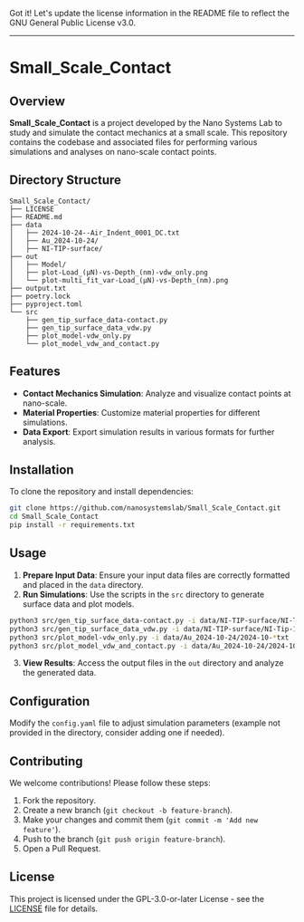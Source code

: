 Got it! Let's update the license information in the README file to reflect the GNU General Public License v3.0.

---

# Small_Scale_Contact

## Overview
**Small_Scale_Contact** is a project developed by the Nano Systems Lab to study and simulate the contact mechanics at a small scale. This repository contains the codebase and associated files for performing various simulations and analyses on nano-scale contact points.

## Directory Structure
```
Small_Scale_Contact/
├── LICENSE
├── README.md
├── data
│   ├── 2024-10-24--Air_Indent_0001_DC.txt
│   ├── Au_2024-10-24/
│   ├── NI-TIP-surface/
├── out
│   ├── Model/
│   ├── plot-Load_(µN)-vs-Depth_(nm)-vdw_only.png
│   └── plot-multi_fit_var-Load_(µN)-vs-Depth_(nm).png
├── output.txt
├── poetry.lock
├── pyproject.toml
└── src
    ├── gen_tip_surface_data-contact.py
    ├── gen_tip_surface_data_vdw.py
    ├── plot_model-vdw_only.py
    └── plot_model_vdw_and_contact.py
```

## Features
- **Contact Mechanics Simulation**: Analyze and visualize contact points at nano-scale.
- **Material Properties**: Customize material properties for different simulations.
- **Data Export**: Export simulation results in various formats for further analysis.

## Installation
To clone the repository and install dependencies:
```sh
git clone https://github.com/nanosystemslab/Small_Scale_Contact.git
cd Small_Scale_Contact
pip install -r requirements.txt
```

## Usage
1. **Prepare Input Data**: Ensure your input data files are correctly formatted and placed in the `data` directory.
2. **Run Simulations**: Use the scripts in the `src` directory to generate surface data and plot models.
```sh
python3 src/gen_tip_surface_data-contact.py -i data/NI-TIP-surface/NI-Tip-1.asc 
python3 src/gen_tip_surface_data_vdw.py -i data/NI-TIP-surface/NI-Tip-1.asc 
python3 src/plot_model-vdw_only.py -i data/Au_2024-10-24/2024-10-*txt
python3 src/plot_model_vdw_and_contact.py -i data/Au_2024-10-24/2024-10-*txt
```
3. **View Results**: Access the output files in the `out` directory and analyze the generated data.

## Configuration
Modify the `config.yaml` file to adjust simulation parameters (example not provided in the directory, consider adding one if needed).

## Contributing
We welcome contributions! Please follow these steps:
1. Fork the repository.
2. Create a new branch (`git checkout -b feature-branch`).
3. Make your changes and commit them (`git commit -m 'Add new feature'`).
4. Push to the branch (`git push origin feature-branch`).
5. Open a Pull Request.

## License
This project is licensed under the GPL-3.0-or-later License - see the [LICENSE](LICENSE) file for details.
